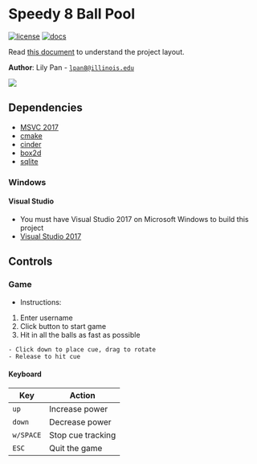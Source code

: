 # Speedy 8 Ball Pool

[![license](https://img.shields.io/badge/license-MIT-green)](LICENSE)
[![docs](https://img.shields.io/badge/docs-yes-brightgreen)](docs/README.md)

Read [this document](https://cliutils.gitlab.io/modern-cmake/chapters/basics/structure.html) to understand the project
layout.

**Author**: Lily Pan - [`lpan8@illinois.edu`](mailto:lpan8@illinois.edu)

![](20200505_195707.gif)

## Dependencies
  - [MSVC 2017](https://visualstudio.microsoft.com/)
  - [cmake](https://cmake.org/)
  - [cinder](https://libcinder.org/)
  - [box2d](https://box2d.org/)
  - [sqlite](https://www.sqlite.org/index.html)

### Windows

#### Visual Studio
- You must have Visual Studio 2017 on Microsoft Windows to build this project
- [Visual Studio 2017](https://visualstudio.microsoft.com/)

## Controls

### Game
  - Instructions: 
  1. Enter username
  2. Click button to start game
  3. Hit in all the balls as fast as possible
  
    - Click down to place cue, drag to rotate
    - Release to hit cue
    
#### Keyboard

| Key       | Action                                                      |
|---------- |-------------------------------------------------------------|
| `up`      | Increase power                                              |
| `down`    | Decrease power                                              |
| `w/SPACE` | Stop cue tracking                                           |
| `ESC`     | Quit the game                                               |

  
  
  

  
